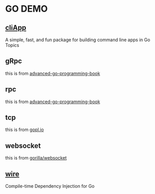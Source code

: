 # GO DEMO

## [cliApp](https://github.com/urfave/cli)

A simple, fast, and fun package for building command line apps in Go Topics


## gRpc

this is from [advanced-go-programming-book](https://chai2010.cn/advanced-go-programming-book/ch4-rpc/readme.html)

## rpc

this is from [advanced-go-programming-book](https://chai2010.cn/advanced-go-programming-book/ch4-rpc/readme.html)

## tcp

this is from [gopl.io](https://github.com/adonovan/gopl.io/blob/HEAD/ch8/netcat3/netcat.go)

## websocket

this is from [gorilla/websocket](https://github.com/gorilla/websocket/tree/master/examples/chat)


## [wire](https://github.com/google/wire)

Compile-time Dependency Injection for Go

